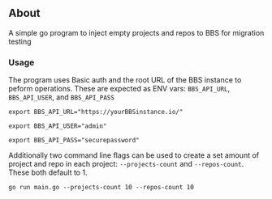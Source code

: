 ## About
A simple go program to inject empty projects and repos to BBS for migration testing

### Usage
The program uses Basic auth and the root URL of the BBS instance to peform operations. These are expected as ENV vars: `BBS_API_URL`, `BBS_API_USER`, and `BBS_API_PASS`

```
export BBS_API_URL="https://yourBBSinstance.io/"
```
```
export BBS_API_USER="admin"
```
```
export BBS_API_PASS="securepassword"
```

Additionally two command line flags can be used to create a set amount of project and repo in each project:
`--projects-count` and `--repos-count`. These both default to 1.

```
go run main.go --projects-count 10 --repos-count 10
```

